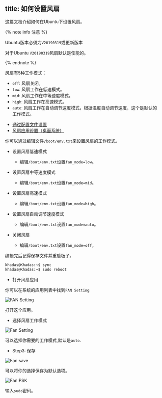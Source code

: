 title: 如何设置风扇
---

这篇文档介绍如何在Ubuntu下设置风扇。

{% note info 注意 %}

Ubuntu版本必须为`V20190319`或更新版本

对于Ubuntu `V20190319`风扇默认是使能的。

{% endnote %}

风扇有5种工作模式：
* `off`: 风扇关闭。
* `low`: 风扇工作在低速模式。
* `mid`: 风扇工作在中等速度模式。
* `high`: 风扇工作在高速模式。
* `auto`: 风扇工作在自动调节速度模式，根据温度自动调节速度，这个是默认的工作模式。

<ul class="nav nav-tabs" id="myTab" role="tablist">
  <li class="nav-item" role="presentation">
    <a class="nav-link active" id="file-tab" data-toggle="tab" href="#file" role="tab" aria-controls="file" aria-selected="true">通过配置文件设置</a>
  </li>
  <li class="nav-item" role="presentation">
    <a class="nav-link" id="gui-tab" data-toggle="tab" href="#gui" role="tab" aria-controls="gui" aria-selected="false">风扇应用设置（桌面系统）</a>
  </li>
</ul>
<div class="tab-content" id="myTabContent">
<div class="tab-pane fade show active" id="file" role="tabpanel" aria-labelledby="file-tab">

你可以通过编辑文件`/boot/env.txt`来设置风扇的工作模式。

* 设置风扇低速模式

  * 编辑`/boot/env.txt`设置`fan_mode=low`。

* 设置风扇中等速度模式

  * 编辑`/boot/env.txt`设置`fan_mode=mid`。

* 设置风扇高速模式

  * 编辑`/boot/env.txt`设置`fan_mode=high`。

* 设置风扇自动调节速度模式

  * 编辑`/boot/env.txt`设置`fan_mode=auto`。

* 关闭风扇

  * 编辑`/boot/env.txt`设置`fan_mode=off`。

编辑完后记得保存文件并重启板子。

```bash
khadas@Khadas:~$ sync
khadas@Khadas:~$ sudo reboot
```
</div>

<div class="tab-pane fade show" id="gui" role="tabpanel" aria-labelledby="gui-tab">

* 打开风扇应用

你可以在系统的应用列表中找到`FAN Setting`

![FAN Setting](/images/vim1/gnome_application_fan.png)

打开这个应用。

* 选择风扇工作模式

![Fan Setting](/images/vim1/gnome_fan_setting.png)

可以选择你需要的工作模式,默认是`auto`.

* Step3: 保存

![Fan save](/images/vim1/gnome_fan_save.png)

可以将你的选择保存为默认选项。

![Fan PSK](/images/vim1/gnome_fan_psk.png)

输入`sudo`密码。

</div>
</div>
